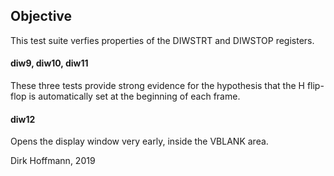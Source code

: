 ## Objective

This test suite verfies properties of the DIWSTRT and DIWSTOP registers.

#### diw9, diw10, diw11

These three tests provide strong evidence for the hypothesis that the H flip-flop is automatically set at the beginning of each frame.

#### diw12

Opens the display window very early, inside the VBLANK area.

Dirk Hoffmann, 2019
